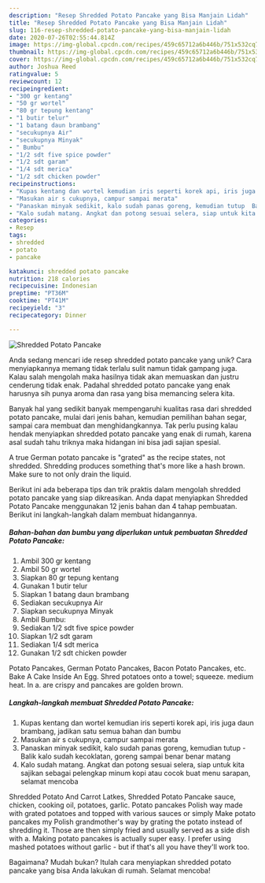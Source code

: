 ```yaml
---
description: "Resep Shredded Potato Pancake yang Bisa Manjain Lidah"
title: "Resep Shredded Potato Pancake yang Bisa Manjain Lidah"
slug: 116-resep-shredded-potato-pancake-yang-bisa-manjain-lidah
date: 2020-07-26T02:55:44.814Z
image: https://img-global.cpcdn.com/recipes/459c65712a6b446b/751x532cq70/shredded-potato-pancake-foto-resep-utama.jpg
thumbnail: https://img-global.cpcdn.com/recipes/459c65712a6b446b/751x532cq70/shredded-potato-pancake-foto-resep-utama.jpg
cover: https://img-global.cpcdn.com/recipes/459c65712a6b446b/751x532cq70/shredded-potato-pancake-foto-resep-utama.jpg
author: Joshua Reed
ratingvalue: 5
reviewcount: 12
recipeingredient:
- "300 gr kentang"
- "50 gr wortel"
- "80 gr tepung kentang"
- "1 butir telur"
- "1 batang daun brambang"
- "secukupnya Air"
- "secukupnya Minyak"
- " Bumbu"
- "1/2 sdt five spice powder"
- "1/2 sdt garam"
- "1/4 sdt merica"
- "1/2 sdt chicken powder"
recipeinstructions:
- "Kupas kentang dan wortel kemudian iris seperti korek api, iris juga daun brambang, jadikan satu semua bahan dan bumbu"
- "Masukan air s cukupnya, campur sampai merata"
- "Panaskan minyak sedikit, kalo sudah panas goreng, kemudian tutup  Balik kalo sudah kecoklatan, goreng sampai benar benar matang"
- "Kalo sudah matang. Angkat dan potong sesuai selera, siap untuk kita sajikan sebagai pelengkap minum kopi atau cocok buat menu sarapan, selamat mencoba"
categories:
- Resep
tags:
- shredded
- potato
- pancake

katakunci: shredded potato pancake 
nutrition: 218 calories
recipecuisine: Indonesian
preptime: "PT36M"
cooktime: "PT41M"
recipeyield: "3"
recipecategory: Dinner

---
```



![Shredded Potato Pancake](https://img-global.cpcdn.com/recipes/459c65712a6b446b/751x532cq70/shredded-potato-pancake-foto-resep-utama.jpg)

Anda sedang mencari ide resep shredded potato pancake yang unik? Cara menyiapkannya memang tidak terlalu sulit namun tidak gampang juga. Kalau salah mengolah maka hasilnya tidak akan memuaskan dan justru cenderung tidak enak. Padahal shredded potato pancake yang enak harusnya sih punya aroma dan rasa yang bisa memancing selera kita.

Banyak hal yang sedikit banyak mempengaruhi kualitas rasa dari shredded potato pancake, mulai dari jenis bahan, kemudian pemilihan bahan segar, sampai cara membuat dan menghidangkannya. Tak perlu pusing kalau hendak menyiapkan shredded potato pancake yang enak di rumah, karena asal sudah tahu triknya maka hidangan ini bisa jadi sajian spesial.

A true German potato pancake is &#34;grated&#34; as the recipe states, not shredded. Shredding produces something that&#39;s more like a hash brown. Make sure to not only drain the liquid.


Berikut ini ada beberapa tips dan trik praktis dalam mengolah shredded potato pancake yang siap dikreasikan. Anda dapat menyiapkan Shredded Potato Pancake menggunakan 12 jenis bahan dan 4 tahap pembuatan. Berikut ini langkah-langkah dalam membuat hidangannya.

<!--inarticleads1-->

##### Bahan-bahan dan bumbu yang diperlukan untuk pembuatan Shredded Potato Pancake:

1. Ambil 300 gr kentang
1. Ambil 50 gr wortel
1. Siapkan 80 gr tepung kentang
1. Gunakan 1 butir telur
1. Siapkan 1 batang daun brambang
1. Sediakan secukupnya Air
1. Siapkan secukupnya Minyak
1. Ambil  Bumbu:
1. Sediakan 1/2 sdt five spice powder
1. Siapkan 1/2 sdt garam
1. Sediakan 1/4 sdt merica
1. Gunakan 1/2 sdt chicken powder


Potato Pancakes, German Potato Pancakes, Bacon Potato Pancakes, etc. Bake A Cake Inside An Egg. Shred potatoes onto a towel; squeeze. medium heat. In a. are crispy and pancakes are golden brown. 

<!--inarticleads2-->

##### Langkah-langkah membuat Shredded Potato Pancake:

1. Kupas kentang dan wortel kemudian iris seperti korek api, iris juga daun brambang, jadikan satu semua bahan dan bumbu
1. Masukan air s cukupnya, campur sampai merata
1. Panaskan minyak sedikit, kalo sudah panas goreng, kemudian tutup  - Balik kalo sudah kecoklatan, goreng sampai benar benar matang
1. Kalo sudah matang. Angkat dan potong sesuai selera, siap untuk kita sajikan sebagai pelengkap minum kopi atau cocok buat menu sarapan, selamat mencoba


Shredded Potato And Carrot Latkes, Shredded Potato Pancake sauce, chicken, cooking oil, potatoes, garlic. Potato pancakes Polish way made with grated potatoes and topped with various sauces or simply Make potato pancakes my Polish grandmother&#39;s way by grating the potato instead of shredding it. Those are then simply fried and usually served as a side dish with a. Making potato pancakes is actually super easy. I prefer using mashed potatoes without garlic - but if that&#39;s all you have they&#39;ll work too. 

Bagaimana? Mudah bukan? Itulah cara menyiapkan shredded potato pancake yang bisa Anda lakukan di rumah. Selamat mencoba!

